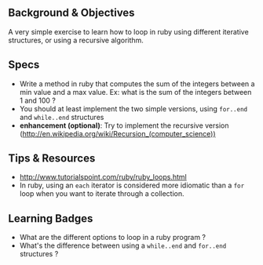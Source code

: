 ## Background & Objectives
A very simple exercise to learn how to loop in ruby using different iterative structures, or using a recursive algorithm.

## Specs
- Write a method in ruby that computes the sum of the integers between a min value and a max value. Ex: what is the sum of the integers between 1 and 100 ?
- You should at least implement the two simple versions, using `for..end` and `while..end` structures
- **enhancement (optional)**: Try to implement the recursive version (http://en.wikipedia.org/wiki/Recursion_(computer_science))

## Tips & Resources
- http://www.tutorialspoint.com/ruby/ruby_loops.html
- In ruby, using an `each` iterator is considered more idiomatic than a `for` loop when you want to iterate through a collection.

## Learning Badges
- What are the different options to loop in a ruby program ?
- What's the difference between using a `while..end` and `for..end` structures ?
